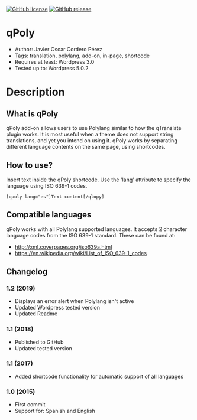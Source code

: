 [![GitHub license](https://img.shields.io/badge/license-GPL2-blue.svg)](https://raw.githubusercontent.com/javiercordero/qPoly/master/LICENSE)
[![GitHub release](https://img.shields.io/github/release/javiercordero/qPoly.svg)](https://github.com/javiercordero/qPoly/releases)

# qPoly 
* Author: Javier Oscar Cordero Pérez
* Tags: translation, polylang, add-on, in-page, shortcode
* Requires at least: Wordpress 3.0
* Tested up to: Wordpress 5.0.2

# Description

## What is qPoly
qPoly add-on allows users to use Polylang similar to how the qTranslate plugin works. It is most useful when a theme does not support string translations, and yet you intend on using it. qPoly works by separating different language contents on the same page, using shortcodes.

## How to use?
Insert text inside the qPoly shortcode. Use the 'lang' attribute to specify the language using ISO 639-1 codes.

`[qpoly lang="es"]Text content[/qlopy]`

## Compatible languages
qPoly works with all Polylang supported languages. It accepts 2 character language codes from the ISO 639-1 standard. These can be found at:
* http://xml.coverpages.org/iso639a.html
* https://en.wikipedia.org/wiki/List_of_ISO_639-1_codes

## Changelog

### 1.2 (2019)
* Displays an error alert when Polylang isn't active
* Updated Wordpress tested version
* Updated Readme

### 1.1 (2018)
* Published to GitHub
* Updated tested version

### 1.1 (2017)
* Added shortcode functionality for automatic support of all languages

### 1.0 (2015)
* First commit
* Support for: Spanish and English
